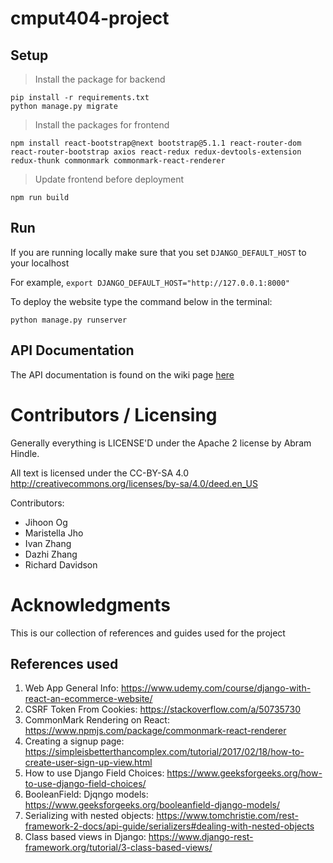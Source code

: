 # cmput404-project

## Setup

> Install the package for backend

```shell
pip install -r requirements.txt
python manage.py migrate
```

> Install the packages for frontend

```
npm install react-bootstrap@next bootstrap@5.1.1 react-router-dom react-router-bootstrap axios react-redux redux-devtools-extension redux-thunk commonmark commonmark-react-renderer
```

> Update frontend before deployment

```
npm run build
```

## Run

If you are running locally make sure that you set `DJANGO_DEFAULT_HOST` to your localhost 

For example, `export DJANGO_DEFAULT_HOST="http://127.0.0.1:8000"`

To deploy the website type the command below in the terminal:
```shell
python manage.py runserver
```

## API Documentation

The API documentation is found on the wiki page [here](https://github.com/cmput404-project-2021fall/CMPUT404-project-socialdistribution/wiki)

# Contributors / Licensing

Generally everything is LICENSE'D under the Apache 2 license by Abram Hindle.

All text is licensed under the CC-BY-SA 4.0 http://creativecommons.org/licenses/by-sa/4.0/deed.en_US

Contributors:

- Jihoon Og
- Maristella Jho
- Ivan Zhang
- Dazhi Zhang
- Richard Davidson

# Acknowledgments
This is our collection of references and guides used for the project
## References used
1. Web App General Info: https://www.udemy.com/course/django-with-react-an-ecommerce-website/
2. CSRF Token From Cookies: https://stackoverflow.com/a/50735730
3. CommonMark Rendering on React: https://www.npmjs.com/package/commonmark-react-renderer
4. Creating a signup page: https://simpleisbetterthancomplex.com/tutorial/2017/02/18/how-to-create-user-sign-up-view.html
5. How to use Django Field Choices: https://www.geeksforgeeks.org/how-to-use-django-field-choices/
6. BooleanField: Djqngo models: https://www.geeksforgeeks.org/booleanfield-django-models/
7. Serializing with nested objects: https://www.tomchristie.com/rest-framework-2-docs/api-guide/serializers#dealing-with-nested-objects
8. Class based views in Django: https://www.django-rest-framework.org/tutorial/3-class-based-views/

